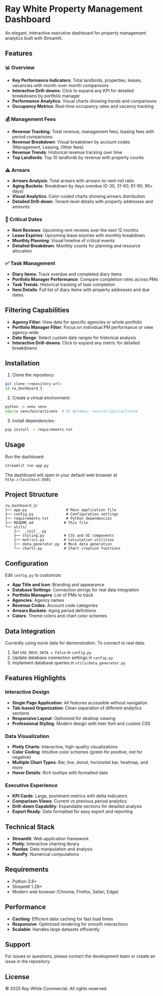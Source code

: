 # Ray White Property Management Dashboard

An elegant, interactive executive dashboard for property management analytics built with Streamlit.

## Features

### 📊 Overview
- **Key Performance Indicators**: Total landlords, properties, leases, vacancies with month-over-month comparisons
- **Interactive Drill-downs**: Click to expand any KPI for detailed breakdowns by portfolio manager
- **Performance Analytics**: Visual charts showing trends and comparisons
- **Occupancy Metrics**: Real-time occupancy rates and vacancy tracking

### 💰 Management Fees
- **Revenue Tracking**: Total revenue, management fees, leasing fees with period comparisons
- **Revenue Breakdown**: Visual breakdown by account codes (Management, Leasing, Other fees)
- **Revenue Trends**: Historical revenue tracking over time
- **Top Landlords**: Top 10 landlords by revenue with property counts

### ⚠️ Arrears
- **Arrears Analysis**: Total arrears with arrears-to-rent-roll ratio
- **Aging Buckets**: Breakdown by days overdue (0-30, 31-60, 61-90, 90+ days)
- **Visual Analytics**: Color-coded charts showing arrears distribution
- **Detailed Drill-down**: Tenant-level details with property addresses and amounts

### 📅 Critical Dates
- **Rent Reviews**: Upcoming rent reviews over the next 12 months
- **Lease Expiries**: Upcoming lease expiries with monthly breakdown
- **Monthly Planning**: Visual timeline of critical events
- **Detailed Breakdown**: Monthly counts for planning and resource allocation

### ✅ Task Management
- **Diary Items**: Track overdue and completed diary items
- **Portfolio Manager Performance**: Compare completion rates across PMs
- **Task Trends**: Historical tracking of task completion
- **Item Details**: Full list of diary items with property addresses and due dates

## Filtering Capabilities

- **Agency Filter**: View data for specific agencies or whole portfolio
- **Portfolio Manager Filter**: Focus on individual PM performance or view agency-wide
- **Date Range**: Select custom date ranges for historical analysis
- **Interactive Drill-downs**: Click to expand any metric for detailed breakdowns

## Installation

1. Clone the repository:
```bash
git clone <repository-url>
cd rw_dashboard_3
```

2. Create a virtual environment:
```bash
python -m venv venv
source venv/bin/activate  # On Windows: venv\Scripts\activate
```

3. Install dependencies:
```bash
pip install -r requirements.txt
```

## Usage

Run the dashboard:
```bash
streamlit run app.py
```

The dashboard will open in your default web browser at `http://localhost:8501`

## Project Structure

```
rw_dashboard_3/
├── app.py                  # Main application file
├── config.py               # Configuration settings
├── requirements.txt        # Python dependencies
├── README.md              # This file
└── utils/
    ├── __init__.py
    ├── styling.py         # CSS and UI components
    ├── metrics.py         # Calculation utilities
    ├── data_generator.py  # Mock data generation
    └── charts.py          # Chart creation functions
```

## Configuration

Edit `config.py` to customize:

- **App Title and Icon**: Branding and appearance
- **Database Settings**: Connection strings for real data integration
- **Portfolio Managers**: List of PMs to track
- **Agencies**: Agency names
- **Revenue Codes**: Account code categories
- **Arrears Buckets**: Aging period definitions
- **Colors**: Theme colors and chart color schemes

## Data Integration

Currently using mock data for demonstration. To connect to real data:

1. Set `USE_MOCK_DATA = False` in `config.py`
2. Update database connection settings in `config.py`
3. Implement database queries in `utils/data_generator.py`

## Features Highlights

### Interactive Design
- **Single Page Application**: All features accessible without navigation
- **Tab-based Organization**: Clean separation of different analytics sections
- **Responsive Layout**: Optimized for desktop viewing
- **Professional Styling**: Modern design with Inter font and custom CSS

### Data Visualization
- **Plotly Charts**: Interactive, high-quality visualizations
- **Color Coding**: Intuitive color schemes (green for positive, red for negative)
- **Multiple Chart Types**: Bar, line, donut, horizontal bar, heatmap, and more
- **Hover Details**: Rich tooltips with formatted data

### Executive Experience
- **KPI Cards**: Large, prominent metrics with delta indicators
- **Comparison Views**: Current vs previous period analytics
- **Drill-down Capability**: Expandable sections for detailed analysis
- **Export Ready**: Data formatted for easy export and reporting

## Technical Stack

- **Streamlit**: Web application framework
- **Plotly**: Interactive charting library
- **Pandas**: Data manipulation and analysis
- **NumPy**: Numerical computations

## Requirements

- Python 3.8+
- Streamlit 1.28+
- Modern web browser (Chrome, Firefox, Safari, Edge)

## Performance

- **Caching**: Efficient data caching for fast load times
- **Responsive**: Optimized rendering for smooth interactions
- **Scalable**: Handles large datasets efficiently

## Support

For issues or questions, please contact the development team or create an issue in the repository.

## License

© 2025 Ray White Commercial. All rights reserved.
